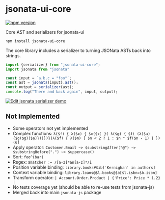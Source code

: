 # jsonata-ui-core

[![npm version](https://badge.fury.io/js/jsonata-ui-core.svg)](https://badge.fury.io/js/jsonata-ui-core)

Core AST and serializers for jsonata-ui

```sh
npm install jsonata-ui-core
```

The core library includes a serializer to turning JSONata ASTs back into strings.

```js
import {serializer} from "jsonata-ui-core";
import jsonata from "jsonata"

const input = `a.b.c = "foo"`;
const ast = jsonata(input).ast();
const output = serializer(ast);
console.log("There and back again", input, output);
```
[![Edit jsonata serializer demo](https://codesandbox.io/static/img/play-codesandbox.svg)](https://codesandbox.io/s/jsonata-serializer-demo-q67m3?fontsize=14)

## Not Implemented

 - Some operators not yet implemented
 - Complex functions: `λ($f) { λ($x) { $x($x) }( λ($g) { $f( (λ($a) {$g($g)($a)}))})}(λ($f) { λ($n) { $n < 2 ? 1 : $n * $f($n - 1) } })(6)`
 - Apply operator: `Customer.Email ~> $substringAfter("@") ~> $substringBefore(".") ~> $uppercase()`
 - Sort: `foo^(bar)`
 - Regex: `$matcher := /[a-z]*an[a-z]*/i`
 - Position variable binding: `library.books#$ib['Kernighan' in authors]`
 - Context variable binding: `library.loans@$l.books@$b[$l.isbn=$b.isbn]`
 - Transform operator: `| Account.Order.Product | {'Price': Price * 1.2} |`
 - No tests coverage yet (should be able to re-use tests from jsonata-js)
 - Merged back into main `jsonata-js` package
 
